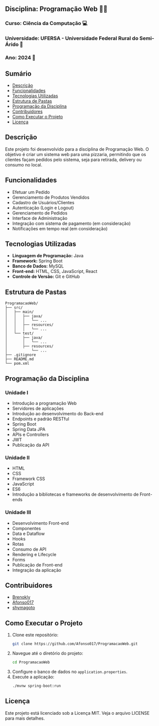 ## Disciplina: Programação Web 🧑‍💻 
### Curso: Ciência da Computação 💻  
### Universidade: UFERSA - Universidade Federal Rural do Semi-Árido 🌱  
### Ano: 2024 📅  

## Sumário
- [Descrição](#descrição)
- [Funcionalidades](#funcionalidades)
- [Tecnologias Utilizadas](#tecnologias-utilizadas)
- [Estrutura de Pastas](#estrutura-de-pastas)
- [Programação da Disciplina](#programação-da-disciplina)
- [Contribuidores](#contribuidores)
- [Como Executar o Projeto](#como-executar-o-projeto)
- [Licença](#licença)

## Descrição
Este projeto foi desenvolvido para a disciplina de Programação Web. O objetivo é criar um sistema web para uma pizzaria, permitindo que os clientes façam pedidos pelo sistema, seja para retirada, delivery ou consumo no local.

## Funcionalidades
- Efetuar um Pedido
- Gerenciamento de Produtos Vendidos
- Cadastro de Usuários/Clientes
- Autenticação (Login e Logout)
- Gerenciamento de Pedidos
- Interface de Administração
- Integração com sistema de pagamento (em consideração)
- Notificações em tempo real (em consideração)

## Tecnologias Utilizadas
- **Linguagem de Programação:** Java
- **Framework:** Spring Boot
- **Banco de Dados:** MySQL
- **Front-end:** HTML, CSS, JavaScript, React
- **Controle de Versão:** Git e GitHub

## Estrutura de Pastas
```
ProgramacaoWeb/
├── src/
│   ├── main/
│   │   ├── java/
│   │   │   └── ...
│   │   ├── resources/
│   │   │   └── ...
│   └── test/
│       ├── java/
│       │   └── ...
│       ├── resources/
│           └── ...
├── .gitignore
├── README.md
└── pom.xml
```

## Programação da Disciplina

### Unidade I
- Introdução a programação Web
- Servidores de aplicações
- Introdução ao desenvolvimento do Back-end
- Endpoints e padrão RESTful
- Spring Boot
- Spring Data JPA
- APIs e Controllers
- JWT
- Publicação da API

### Unidade II
- HTML
- CSS
- Framework CSS
- JavaScript
- ES6
- Introdução a bibliotecas e frameworks de desenvolvimento de Front-ends

### Unidade III
- Desenvolvimento Front-end
- Componentes
- Data e Dataflow
- Hooks
- Rotas
- Consumo de API
- Rendering e Lifecycle
- Forms
- Publicação de Front-end
- Integração da aplicação

## Contribuidores
- [Brenokly](https://github.com/Brenokly)
- [Afonso017](https://github.com/Afonso017)
- [shymagoto](https://github.com/shymagoto)

## Como Executar o Projeto
1. Clone este repositório:
   ```bash
   git clone https://github.com/Afonso017/ProgramacaoWeb.git
   ```
2. Navegue até o diretório do projeto:
   ```bash
   cd ProgramacaoWeb
   ```
3. Configure o banco de dados no `application.properties`.
4. Execute a aplicação:
   ```bash
   ./mvnw spring-boot:run
   ```

## Licença
Este projeto está licenciado sob a Licença MIT. Veja o arquivo LICENSE para mais detalhes.
